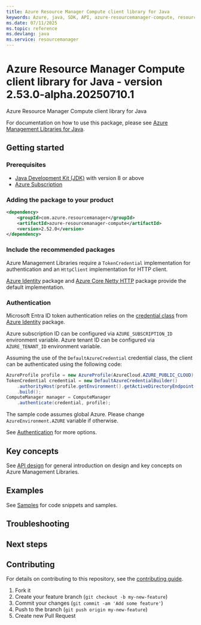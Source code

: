```yaml
---
title: Azure Resource Manager Compute client library for Java
keywords: Azure, java, SDK, API, azure-resourcemanager-compute, resourcemanager
ms.date: 07/11/2025
ms.topic: reference
ms.devlang: java
ms.service: resourcemanager
---
```

# Azure Resource Manager Compute client library for Java - version 2.53.0-alpha.20250710.1 


Azure Resource Manager Compute client library for Java

For documentation on how to use this package, please see [Azure Management Libraries for Java](https://aka.ms/azsdk/java/mgmt).

## Getting started

### Prerequisites

- [Java Development Kit (JDK)][jdk] with version 8 or above
- [Azure Subscription][azure_subscription]

### Adding the package to your product

[//]: # ({x-version-update-start;com.azure.resourcemanager:azure-resourcemanager-compute;current})
```xml
<dependency>
    <groupId>com.azure.resourcemanager</groupId>
    <artifactId>azure-resourcemanager-compute</artifactId>
    <version>2.52.0</version>
</dependency>
```
[//]: # ({x-version-update-end})

### Include the recommended packages

Azure Management Libraries require a `TokenCredential` implementation for authentication and an `HttpClient` implementation for HTTP client.

[Azure Identity][azure_identity] package and [Azure Core Netty HTTP][azure_core_http_netty] package provide the default implementation.

### Authentication

Microsoft Entra ID token authentication relies on the [credential class][azure_identity_credentials] from [Azure Identity][azure_identity] package.

Azure subscription ID can be configured via `AZURE_SUBSCRIPTION_ID` environment variable.
Azure tenant ID can be configured via `AZURE_TENANT_ID` environment variable.

Assuming the use of the `DefaultAzureCredential` credential class, the client can be authenticated using the following code:

```java readme-sample-authenticate
AzureProfile profile = new AzureProfile(AzureCloud.AZURE_PUBLIC_CLOUD);
TokenCredential credential = new DefaultAzureCredentialBuilder()
    .authorityHost(profile.getEnvironment().getActiveDirectoryEndpoint())
    .build();
ComputeManager manager = ComputeManager
    .authenticate(credential, profile);
```

The sample code assumes global Azure. Please change `AzureEnvironment.AZURE` variable if otherwise.

See [Authentication][authenticate] for more options.

## Key concepts

See [API design][design] for general introduction on design and key concepts on Azure Management Libraries.

## Examples

See [Samples][sample] for code snippets and samples.

## Troubleshooting

## Next steps

## Contributing

For details on contributing to this repository, see the [contributing guide](https://github.com/Azure/azure-sdk-for-java/blob/main/CONTRIBUTING.md).

1. Fork it
1. Create your feature branch (`git checkout -b my-new-feature`)
1. Commit your changes (`git commit -am 'Add some feature'`)
1. Push to the branch (`git push origin my-new-feature`)
1. Create new Pull Request

<!-- LINKS -->
[jdk]: https://learn.microsoft.com/azure/developer/java/fundamentals/
[azure_subscription]: https://azure.microsoft.com/free/
[azure_identity]: https://github.com/Azure/azure-sdk-for-java/blob/main/sdk/identity/azure-identity
[azure_identity_credentials]: https://github.com/Azure/azure-sdk-for-java/tree/main/sdk/identity/azure-identity#credentials
[azure_core_http_netty]: https://github.com/Azure/azure-sdk-for-java/blob/main/sdk/core/azure-core-http-netty
[authenticate]: https://github.com/Azure/azure-sdk-for-java/blob/main/sdk/resourcemanager/docs/AUTH.md
[sample]: https://github.com/Azure/azure-sdk-for-java/blob/main/sdk/resourcemanager/docs/SAMPLE.md
[design]: https://github.com/Azure/azure-sdk-for-java/blob/main/sdk/resourcemanager/docs/DESIGN.md

